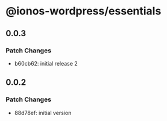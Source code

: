 # @ionos-wordpress/essentials

## 0.0.3

### Patch Changes

- b60cb62: initial release 2

## 0.0.2

### Patch Changes

- 88d78ef: initial version
